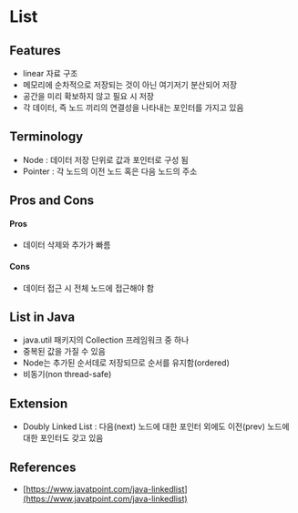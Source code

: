 # List

## Features
- linear 자료 구조
- 메모리에 순차적으로 저장되는 것이 아닌 여기저기 분산되어 저장
- 공간을 미리 확보하지 않고 필요 시 저장
- 각 데이터, 즉 노드 끼리의 연결성을 나타내는 포인터를 가지고 있음

## Terminology
- Node : 데이터 저장 단위로 값과 포인터로 구성 됨
- Pointer : 각 노드의 이전 노드 혹은 다음 노드의 주소

## Pros and Cons
#### Pros
- 데이터 삭제와 추가가 빠름

#### Cons
- 데이터 접근 시 전체 노드에 접근해야 함

## List in Java
- java.util 패키지의 Collection 프레임워크 중 하나
- 중복된 값을 가질 수 있음
- Node는 추가된 순서데로 저장되므로 순서를 유지함(ordered)
- 비동기(non thread-safe)

## Extension
- Doubly Linked List : 다음(next) 노드에 대한 포인터 외에도 이전(prev) 노드에 대한 포인터도 갖고 있음

## References
- [https://www.javatpoint.com/java-linkedlist](https://www.javatpoint.com/java-linkedlist)